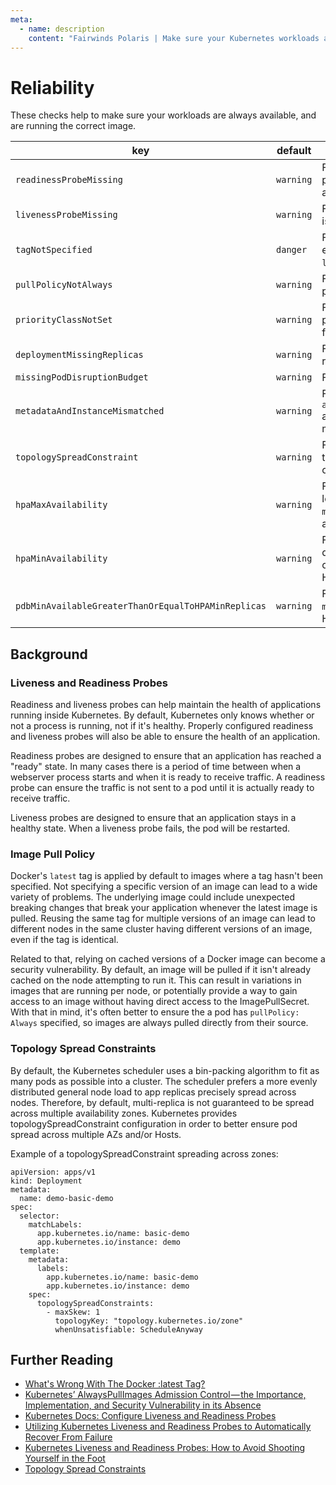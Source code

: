 ```yaml
---
meta:
  - name: description
    content: "Fairwinds Polaris | Make sure your Kubernetes workloads are always available, and are running the correct image."
---
```

# Reliability

These checks help to make sure your workloads are always available,
and are running the correct image.

key | default | description
----|---------|------------
`readinessProbeMissing` | `warning` | Fails when a readiness probe is not configured for a pod.
`livenessProbeMissing` | `warning` | Fails when a liveness probe is not configured for a pod.
`tagNotSpecified` | `danger` | Fails when an image tag is either not specified or `latest`.
`pullPolicyNotAlways` | `warning` | Fails when an image pull policy is not `always`.
`priorityClassNotSet` | `warning` | Fails when a priorityClassName is not set for a pod.
`deploymentMissingReplicas` | `warning` | Fails when there is only one replica for a deployment.
`missingPodDisruptionBudget` | `warning` | Fails when PDB is missing.
`metadataAndInstanceMismatched` | `warning` | Fails when label `app.kubernetes.io/instance` and `metadata.name` mismatch
`topologySpreadConstraint` | `warning` | Fails when there is no topology spread constraint on the pod
`hpaMaxAvailability` | `warning` | Fails when `maxAvailable` lesser or equal than `minAvailable` (if defined) for a HorizontalPodAutoscaler
`hpaMinAvailability` | `warning` | Fails when `minAvailable` (if defined) lesser or equal to one for a HorizontalPodAutoscaler
`pdbMinAvailableGreaterThanOrEqualToHPAMinReplicas` | `warning` |  Fails when PDB `minAvailable` is greater than HPA `minReplicas`

## Background

### Liveness and Readiness Probes
Readiness and liveness probes can help maintain the health of applications running inside Kubernetes. By default, Kubernetes only knows whether or not a process is running, not if it's healthy. Properly configured readiness and liveness probes will also be able to ensure the health of an application.

Readiness probes are designed to ensure that an application has reached a "ready" state. In many cases there is a period of time between when a webserver process starts and when it is ready to receive traffic. A readiness probe can ensure the traffic is not sent to a pod until it is actually ready to receive traffic.

Liveness probes are designed to ensure that an application stays in a healthy state. When a liveness probe fails, the pod will be restarted.

### Image Pull Policy
Docker's `latest` tag is applied by default to images where a tag hasn't been specified. Not specifying a specific version of an image can lead to a wide variety of problems. The underlying image could include unexpected breaking changes that break your application whenever the latest image is pulled. Reusing the same tag for multiple versions of an image can lead to different nodes in the same cluster having different versions of an image, even if the tag is identical.

Related to that, relying on cached versions of a Docker image can become a security vulnerability. By default, an image will be pulled if it isn't already cached on the node attempting to run it. This can result in variations in images that are running per node, or potentially provide a way to gain access to an image without having direct access to the ImagePullSecret. With that in mind, it's often better to ensure the a pod has `pullPolicy: Always` specified, so images are always pulled directly from their source.

### Topology Spread Constraints

By default, the Kubernetes scheduler uses a bin-packing algorithm to fit as many pods as possible into a cluster. The scheduler prefers a more evenly distributed general node load to app replicas precisely spread across nodes. Therefore, by default, multi-replica is not guaranteed to be spread across multiple availability zones. Kubernetes provides topologySpreadConstraint configuration in order to better ensure pod spread across multiple AZs and/or Hosts.

Example of a topologySpreadConstraint spreading across zones:

```
apiVersion: apps/v1
kind: Deployment
metadata:
  name: demo-basic-demo
spec:
  selector:
    matchLabels:
      app.kubernetes.io/name: basic-demo
      app.kubernetes.io/instance: demo
  template:
    metadata:
      labels:
        app.kubernetes.io/name: basic-demo
        app.kubernetes.io/instance: demo
    spec:
      topologySpreadConstraints:
        - maxSkew: 1
          topologyKey: "topology.kubernetes.io/zone"
          whenUnsatisfiable: ScheduleAnyway
```


## Further Reading

- [What's Wrong With The Docker :latest Tag?](https://vsupalov.com/docker-latest-tag/)
- [Kubernetes’ AlwaysPullImages Admission Control — the Importance, Implementation, and Security Vulnerability in its Absence](https://medium.com/@trstringer/kubernetes-alwayspullimages-admission-control-the-importance-implementation-and-security-d83ff3815840)
- [Kubernetes Docs: Configure Liveness and Readiness Probes](https://kubernetes.io/docs/tasks/configure-pod-container/configure-liveness-readiness-probes/)
- [Utilizing Kubernetes Liveness and Readiness Probes to Automatically Recover From Failure](https://medium.com/spire-labs/utilizing-kubernetes-liveness-and-readiness-probes-to-automatically-recover-from-failure-2fe0314f2b2e)
- [Kubernetes Liveness and Readiness Probes: How to Avoid Shooting Yourself in the Foot](https://blog.colinbreck.com/kubernetes-liveness-and-readiness-probes-how-to-avoid-shooting-yourself-in-the-foot/)
- [Topology Spread Constraints](https://kubernetes.io/docs/concepts/scheduling-eviction/topology-spread-constraints/)
